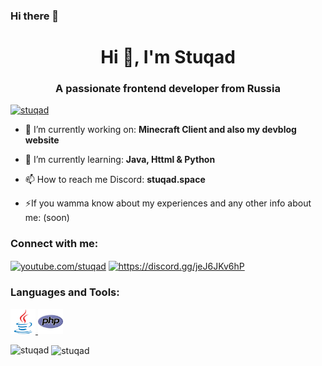 ### Hi there 👋

<h1 align="center">Hi 👋, I'm Stuqad</h1>
<h3 align="center">A passionate frontend developer from Russia</h3>

<p align="left"> <a href="https://github.com/ryo-ma/github-profile-trophy"><img src="https://github-profile-trophy.vercel.app/?username=stuqad" alt="stuqad" /></a> </p>

- 🔭 I’m currently working on: **Minecraft Client and also my devblog website**

- 🌱 I’m currently learning: **Java, Httml & Python**

- 📫 How to reach me Discord: **stuqad.space**

- ⚡If you wamma know about my experiences and any other info about me: (soon)

<h3 align="left">Connect with me:</h3>
<p align="left">
<a href="https://www.youtube.com/c/youtube.com/stuqad" target="blank"><img align="center" src="https://raw.githubusercontent.com/rahuldkjain/github-profile-readme-generator/master/src/images/icons/Social/youtube.svg" alt="youtube.com/stuqad" height="30" width="40" /></a>
<a href="https://discord.gg/https://discord.gg/jeJ6JKv6hP" target="blank"><img align="center" src="https://raw.githubusercontent.com/rahuldkjain/github-profile-readme-generator/master/src/images/icons/Social/discord.svg" alt="https://discord.gg/jeJ6JKv6hP" height="30" width="40" /></a>
</p>

<h3 align="left">Languages and Tools:</h3>
<p align="left"> <a href="https://www.java.com" target="_blank" rel="noreferrer"> <img src="https://raw.githubusercontent.com/devicons/devicon/master/icons/java/java-original.svg" alt="java" width="40" height="40"/> </a> <a href="https://www.php.net" target="_blank" rel="noreferrer"> <img src="https://raw.githubusercontent.com/devicons/devicon/master/icons/php/php-original.svg" alt="php" width="40" height="40"/> </a> </p>

<p><img align="left" src="https://github-readme-stats.vercel.app/api/top-langs?username=stuqad&show_icons=true&locale=en&layout=compact" alt="stuqad" /></p>

<p>&nbsp;<img align="center" src="https://github-readme-stats.vercel.app/api?username=stuqad&show_icons=true&locale=en" alt="stuqad" /></p>
